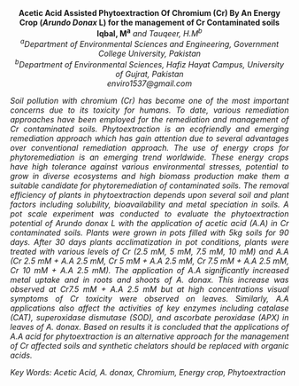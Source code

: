 <center><strong>Acetic Acid Assisted Phytoextraction Of Chromium (Cr) By An Energy
Crop (<i>Arundo Donax</i> L) for the management of Cr Contaminated soils</strong>

<center><strong>Iqbal, M<sup>a<i></sup></strong> and Tauqeer, H.M<sup>b</sup>

<center><i><sup>a</sup>Department of Environmental Sciences and Engineering, Government
College University, Pakistan</i>

<center><i><sup>b</sup>Department of Environmental Sciences, Hafiz Hayat Campus, University
of Gujrat, Pakistan</i>

<center><i>enviro1537@gmail.com</i>

<p style=text-align:justify>Soil pollution with chromium (Cr) has become one of the most important
concerns due to its toxicity for humans. To date, various remediation
approaches have been employed for the remediation and management of Cr
contaminated soils. Phytoextraction is an ecofriendly and emerging
remediation approach which has gain attention due to several advantages
over conventional remediation approach. The use of energy crops for
phytoremediation is an emerging trend worldwide. These energy crops have
high tolerance against various environmental stresses, potential to grow
in diverse ecosystems and high biomass production make them a suitable
candidate for phytoremediation of contaminated soils. The removal
efficiency of plants in phytoextraction depends upon several soil and
plant factors including solubility, bioavailability and metal speciation
in soils. A pot scale experiment was conducted to evaluate the
phytoextraction potential of <i>Arundo donax</i> L with the application of
acetic acid (A.A) in Cr contaminated soils. Plants were grown in pots
filled with 5kg soils for 90 days. After 30 days plants acclimatization
in pot conditions, plants were treated with various levels of Cr (2.5
mM, 5 mM, 7.5 mM, 10 mM) and A.A (Cr 2.5 mM + A.A 2.5 mM, Cr 5 mM + A.A
2.5 mM, Cr 7.5 mM + A.A 2.5 mM, Cr 10 mM + A.A 2.5 mM). The application
of A.A significantly increased metal uptake and in roots and shoots of
<i>A. donax</i>. This increase was observed at Cr7.5 mM + A.A 2.5 mM but at
high concentrations visual symptoms of Cr toxicity were observed on
leaves. Similarly, A.A applications also affect the activities of key
enzymes including catalase (CAT), superoxidase dismutase (SOD), and
ascorbate peroxidase (APX) in leaves of <i>A. donax</i>. Based on results it
is concluded that the applications of A.A acid for phytoextraction is an
alternative approach for the management of Cr affected soils and
synthetic chelators should be replaced with organic acids.

<p style=text-align:justify>Key Words: Acetic Acid, <i>A. donax,</i> Chromium, Energy crop,
Phytoextraction
